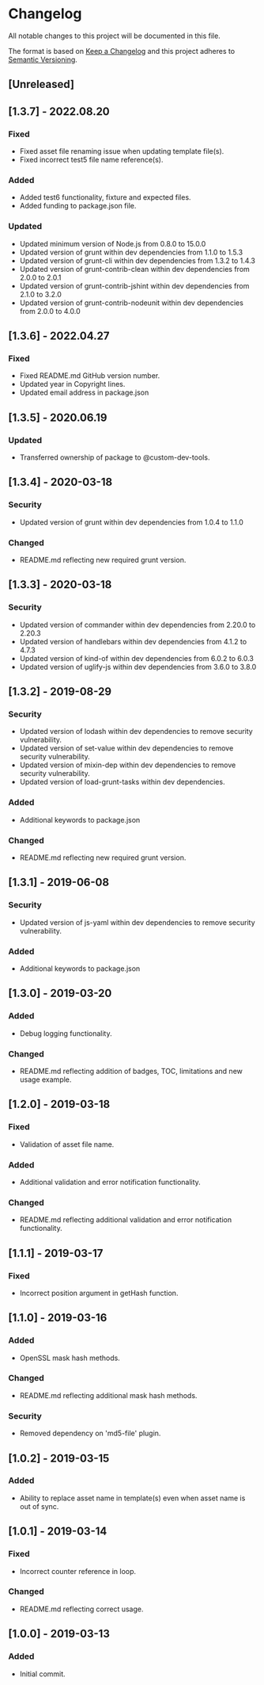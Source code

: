 # Changelog

All notable changes to this project will be documented in this file.

The format is based on [Keep a Changelog](http://keepachangelog.com/en/1.0.0/) and this project adheres to [Semantic Versioning](http://semver.org/spec/v2.0.0.html).

## [Unreleased]

## [1.3.7] - 2022.08.20

### Fixed
- Fixed asset file renaming issue when updating template file(s).
- Fixed incorrect test5 file name reference(s).

### Added
- Added test6 functionality, fixture and expected files.
- Added funding to package.json file.

### Updated
- Updated minimum version of Node.js from 0.8.0 to 15.0.0
- Updated version of grunt within dev dependencies from 1.1.0 to 1.5.3
- Updated version of grunt-cli within dev dependencies from 1.3.2 to 1.4.3
- Updated version of grunt-contrib-clean within dev dependencies from 2.0.0 to 2.0.1
- Updated version of grunt-contrib-jshint within dev dependencies from 2.1.0 to 3.2.0
- Updated version of grunt-contrib-nodeunit within dev dependencies from 2.0.0 to 4.0.0

## [1.3.6] - 2022.04.27

### Fixed
- Fixed README.md GitHub version number.
- Updated year in Copyright lines.
- Updated email address in package.json

## [1.3.5] - 2020.06.19

### Updated
- Transferred ownership of package to @custom-dev-tools.

## [1.3.4] - 2020-03-18

### Security
- Updated version of grunt within dev dependencies from 1.0.4 to 1.1.0

### Changed
- README.md reflecting new required grunt version.

## [1.3.3] - 2020-03-18

### Security
- Updated version of commander within dev dependencies from 2.20.0 to 2.20.3
- Updated version of handlebars within dev dependencies from 4.1.2 to 4.7.3
- Updated version of kind-of within dev dependencies from 6.0.2 to 6.0.3
- Updated version of uglify-js within dev dependencies from 3.6.0 to 3.8.0

## [1.3.2] - 2019-08-29

### Security
- Updated version of lodash within dev dependencies to remove security vulnerability.
- Updated version of set-value within dev dependencies to remove security vulnerability.
- Updated version of mixin-dep within dev dependencies to remove security vulnerability.
- Updated version of load-grunt-tasks within dev dependencies.

### Added
- Additional keywords to package.json

### Changed
- README.md reflecting new required grunt version.

## [1.3.1] - 2019-06-08

### Security
- Updated version of js-yaml within dev dependencies to remove security vulnerability.

### Added
- Additional keywords to package.json

## [1.3.0] - 2019-03-20

### Added
- Debug logging functionality.

### Changed
- README.md reflecting addition of badges, TOC, limitations and new usage example.

## [1.2.0] - 2019-03-18

### Fixed
- Validation of asset file name.

### Added
- Additional validation and error notification functionality.

### Changed
- README.md reflecting additional validation and error notification functionality.

## [1.1.1] - 2019-03-17

### Fixed
- Incorrect position argument in getHash function.

## [1.1.0] - 2019-03-16

### Added
- OpenSSL mask hash methods.

### Changed
- README.md reflecting additional mask hash methods.

### Security
- Removed dependency on 'md5-file' plugin.

## [1.0.2] - 2019-03-15

### Added
- Ability to replace asset name in template(s) even when asset name is out of sync.

## [1.0.1] - 2019-03-14

### Fixed
- Incorrect counter reference in loop.

### Changed
- README.md reflecting correct usage.

## [1.0.0] - 2019-03-13

### Added
- Initial commit.